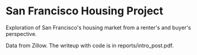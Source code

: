 # San Francisco Housing Project

Exploration of San Francisco's housing market from a renter's and buyer's perspective.

Data from Zillow. The writeup with code is in reports/intro_post.pdf.
